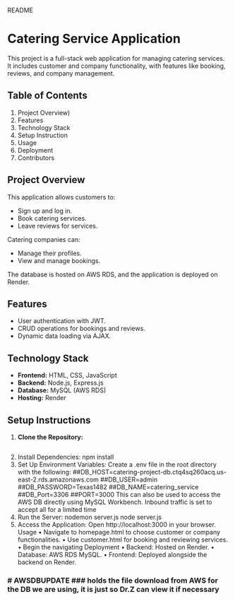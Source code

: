 README

# Catering Service Application

This project is a full-stack web application for managing catering services. It includes customer and company functionality, with features like booking, reviews, and company management.

## Table of Contents
1. Project Overview)
2. Features
3. Technology Stack
4. Setup Instruction
5. Usage
6. Deployment
7. Contributors

## Project Overview
This application allows customers to:
- Sign up and log in.
- Book catering services.
- Leave reviews for services.

Catering companies can:
- Manage their profiles.
- View and manage bookings.

The database is hosted on AWS RDS, and the application is deployed on Render.

## Features
- User authentication with JWT.
- CRUD operations for bookings and reviews.
- Dynamic data loading via AJAX.

## Technology Stack
- **Frontend:** HTML, CSS, JavaScript
- **Backend:** Node.js, Express.js
- **Database:** MySQL (AWS RDS)
- **Hosting:** Render

## Setup Instructions
1. **Clone the Repository:**
   ```bash
2.	Install Dependencies:
npm install
3.	Set Up Environment Variables: Create a .env file in the root directory with the following:
##DB_HOST=catering-project-db.ctq4sq260acq.us-east-2.rds.amazonaws.com
##DB_USER=admin
##DB_PASSWORD=Texas1482
##DB_NAME=catering_service
##DB_Port=3306
##PORT=3000
This can also be used to access the AWS DB directly using MySQL Workbench. Inbound traffic is set to accept all for a limited time
5.	Run the Server:
nodemon server.js 
node server.js
6.	Access the Application: Open http://localhost:3000 in your browser.
Usage
•	Navigate to homepage.html to choose customer or company functionalities.
•	Use customer.html for booking and reviewing services.
•	Begin the navigating
Deployment
•	Backend: Hosted on Render.
•	Database: AWS RDS MySQL.
•	Frontend: Deployed alongside the backend on Render.
### # AWSDBUPDATE ### holds the file download from AWS for the DB we are using, it is just so Dr.Z can view it if necessary
